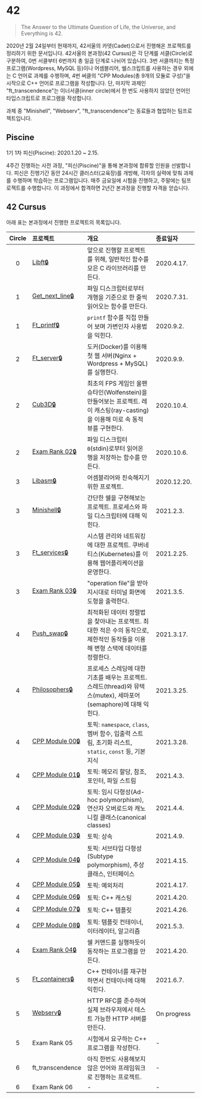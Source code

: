 # 42

> The Answer to the Ultimate Question of Life, the Universe, and Everything is 42.

2020년 2월 24일부터 현재까지, 42서울의 카뎃(Cadet)으로서 진행해온 프로젝트를 정리하기 위한 문서입니다. 42서울의 본과정(42 Cursus)은 각 단계를 서클(Circle)로 구분하여, 0번 서클부터 6번까지 총 일곱 단계로 나뉘어 있습니다. 3번 서클까지는 특정 프로그램(Wordpress, MySQL 등)이나 어셈블리어, 쉘스크립트를 사용하는 경우 외에는 C 언어로 과제를 수행하며, 4번 써클의 "CPP Modules(총 9개의 모듈로 구성)"을 시작으로 C++ 언어로 프로그램을 작성합니다. 단, 마지막 과제인 "ft_transcendence"는 이너서클(inner circle)에서 한 번도 사용하지 않았던 언어인 타입스크립트로 프로그램을 작성합니다.

과제 중 "Minishell", "Webserv", "ft_transcendence"는 동료들과 협업하는 팀프로젝트입니다.

## Piscine

1기 1차 피신(Piscine): 2020.1.20 ~ 2.15.

4주간 진행하는 사전 과정, "피신(Piscine)"을 통해 본과정에 합류할 인원을 선발합니다. 피신은 진행기간 동안 24시간 클러스터(교육장)를 개방해, 각자의 실력에 맞춰 과제를 수행하며 학습하는 프로그램입니다. 매주 금요일에 시험을 진행하고, 주말에는 팀프로젝트를 수행합니다. 이 과정에서 합격하면 2년간 본과정을 진행할 자격을 얻습니다.

## 42 Cursus

아래 표는 본과정에서 진행한 프로젝트의 목록입니다.

|    Circle   | 프로젝트 | 개요 | 종료일자 |
|:-----------:|:-------|:----|:-------|
| 0 | [Libft:lock:](https://github.com/paikwiki/libft) | 앞으로 진행할 프로젝트를 위해, 일반적인 함수를 모은 C 라이브러리를 만든다. | 2020.4.17. |
| 1 | [Get_next_line:lock:](https://github.com/paikwiki/get-next-line) | 파일 디스크립터로부터 개행을 기준으로 한 줄씩 읽어오는 함수를 만든다. | 2020.7.31. |
| 1 | [Ft_printf:lock:](https://github.com/paikwiki/ft-printf) | `printf` 함수를 직접 만들어 보며 가변인자 사용법을 익힌다. | 2020.9.2. |
| 2 | [Ft_server:lock:](https://github.com/paikwiki/ft-server) | 도커(Docker)를 이용해 첫 웹 서버(Nginx + Wordpress + MySQL)를 실행한다. | 2020.9.9. |
| 2 | [Cub3D:lock:](https://github.com/paikwiki/cub3d) | 최초의 FPS 게임인 울펜슈타인(Wolfenstein)을 만들어보는 프로젝트. 레이 캐스팅(ray-casting)을 이용해 미로 속 동적 뷰를 구현한다. | 2020.10.4. |
| 2 | [Exam Rank 02:lock:](https://github.com/paikwiki/42cursus-exam02) | 파일 디스크립터 `0`(stdin)로부터 읽어온 행을 저장하는 함수를 만든다. | 2020.10.6. |
| 3 | [Libasm:lock:](https://github.com/paikwiki/libasm) | 어셈블리어와 친숙해지기 위한 프로젝트. | 2020.12.20. |
| 3 | [Minishell:lock:](https://github.com/paikwiki/minishell-new) | 간단한 쉘을 구현해보는 프로젝트. 프로세스와 파일 디스크립터에 대해 익힌다. | 2021.2.3. |
| 3 | [Ft_services:lock:](https://github.com/paikwiki/ft-services) | 시스템 관리와 네트워킹에 대한 프로젝트. 쿠버네티스(Kubernetes)를 이용해 웹어플리케이션을 운영한다. | 2021.2.25. |
| 3 | [Exam Rank 03:lock:](https://github.com/paikwiki/42cursus-exam03) | "operation file"을 받아 지시대로 터미널 화면에 도형을 출력한다. | 2021.3.5. |
| 4 | [Push_swap:lock:](https://github.com/paikwiki/push-swap) | 최적화된 데이터 정렬법을 찾아내는 프로젝트. 최대한 적은 수의 동작으로, 제한적인 동작들을 이용해 변형 스택에 데이터를 정렬한다. | 2021.3.17. |
| 4 | [Philosophers:lock:](https://github.com/paikwiki/philosophers) | 프로세스 스레딩에 대한 기초를 배우는 프로젝트. 스레드(thread)와 뮤텍스(mutex), 세마포어(semaphore)에 대해 익힌다. | 2021.3.25. |
| 4 | [CPP Module 00:lock:](https://github.com/paikwiki/cpp-module-00) | 토픽: `namespace`, `class`, 멤버 함수, 입출력 스트림, 초기화 리스트, `static`, `const` 등, 기본 지식 | 2021.3.28. |
| 4 | [CPP Module 01:lock:](https://github.com/paikwiki/cpp-module-01) | 토픽: 메모리 할당, 참조, 포인터, 파일 스트림 | 2021.4.3. |
| 4 | [CPP Module 02:lock:](https://github.com/paikwiki/cpp-module-02) | 토픽: 임시 다형성(Ad-hoc polymorphism), 연산자 오버로드와 캐노니컬 클래스(canonical classes) | 2021.4.4. |
| 4 | [CPP Module 03:lock:](https://github.com/paikwiki/cpp-module-03) | 토픽: 상속 | 2021.4.9. |
| 4 | [CPP Module 04:lock:](https://github.com/paikwiki/cpp-module-04) | 토픽: 서브타입 다형성(Subtype polymorphism), 추상 클래스, 인터페이스 | 2021.4.15. |
| 4 | [CPP Module 05:lock:](https://github.com/paikwiki/cpp-module-05) | 토픽: 예외처리 | 2021.4.17. |
| 4 | [CPP Module 06:lock:](https://github.com/paikwiki/cpp-module-06) | 토픽: C++ 캐스팅 | 2021.4.20. |
| 4 | [CPP Module 07:lock:](https://github.com/paikwiki/cpp-module-07) | 토픽: C++ 템플릿 | 2021.4.26. |
| 4 | [CPP Module 08:lock:](https://github.com/paikwiki/cpp-module-08) | 토픽: 템플릿 컨테이너, 이터레이터, 알고리즘 | 2021.5.3. |
| 4 | [Exam Rank 04:lock:](https://github.com/paikwiki/42cursus-exam04) | 쉘 커맨드를 실행하듯이 동작하는 프로그램을 만든다. | 2021.4.20. |
| 5 | [Ft_containers:lock:](https://github.com/paikwiki/ft-containers) | C++ 컨테이너를 재구현하면서 컨테이너에 대해 익힌다. | 2021.6.7. |
| 5 | [Webserv:lock:](https://github.com/innercircle-byebye/vresbew) | HTTP RFC를 준수하여 실제 브라우저에서 테스트 가능한 HTTP 서버를 만든다. | On progress |
| 5 | Exam Rank 05 | 시험에서 요구하는 C++ 프로그램을 작성한다. | - |
| 6 | ft_transcendence | 아직 한번도 사용해보지 않은 언어와 프레임워크로 진행하는 프로젝트. | - |
| 6 | Exam Rank 06 | - | - |
